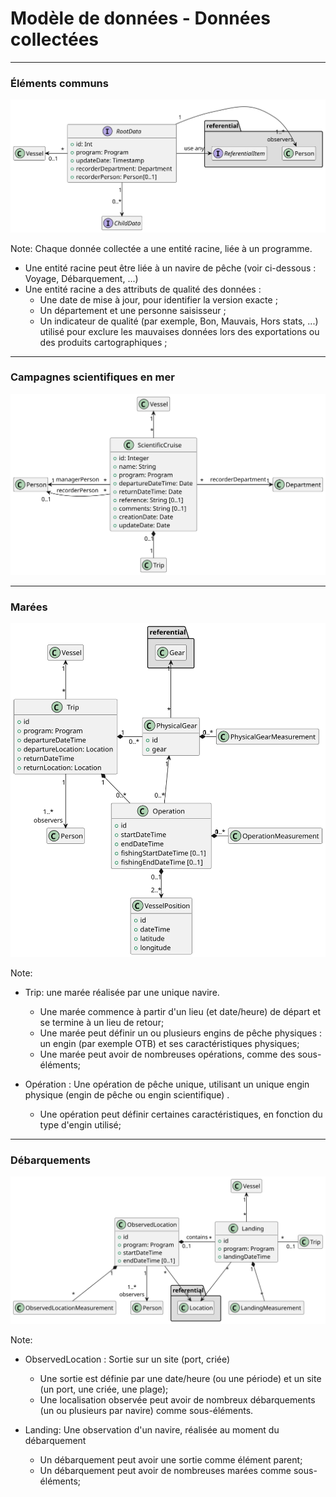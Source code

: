# Modèle de données -  Données collectées

---
### Éléments communs

![data](model/data/common.svg)

Note:
Chaque donnée collectée a une entité racine, liée à un programme.

- Une entité racine peut être liée à un navire de pêche (voir ci-dessous : Voyage, Débarquement, ...)
- Une entité racine a des attributs de qualité des données :
  * Une date de mise à jour, pour identifier la version exacte ;
  * Un département et une personne saisisseur ;
  * Un indicateur de qualité (par exemple, Bon, Mauvais, Hors stats, ...) utilisé pour exclure les mauvaises données lors des exportations ou des produits cartographiques ;

---
### Campagnes scientifiques en mer

![scientific-cruise](model/data/scientific-cruise.svg)

---
### Marées

![trip](model/data/trip.svg)

Note:
- Trip: une marée réalisée par une unique navire.
  * Une marée commence à partir d'un lieu (et date/heure) de départ et se termine à un lieu de retour;
  * Une marée peut définir un ou plusieurs engins de pêche physiques : un engin (par exemple OTB) et ses caractéristiques physiques;
  * Une marée peut avoir de nombreuses opérations, comme des sous-éléments;

- Opération : Une opération de pêche unique, utilisant un unique engin physique (engin de pêche ou engin scientifique) .
  * Une opération peut définir certaines caractéristiques, en fonction du type d'engin utilisé;

---
### Débarquements

![landing](model/data/landing.svg)

Note:
- ObservedLocation : Sortie sur un site (port, criée)
  * Une sortie est définie par une date/heure (ou une période) et un site (un port, une criée, une plage);
  * Une localisation observée peut avoir de nombreux débarquements (un ou plusieurs par navire) comme sous-éléments.

- Landing: Une observation d'un navire, réalisée au moment du débarquement
  * Un débarquement peut avoir une sortie comme élément parent;
  * Un débarquement peut avoir de nombreuses marées comme sous-éléments;

